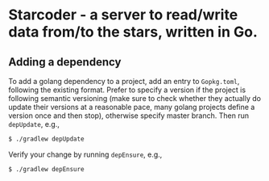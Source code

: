 # Starcoder - a server to read/write data from/to the stars, written in Go.

## Adding a dependency

To add a golang dependency to a project, add an entry to `Gopkg.toml`, following the existing format.
Prefer to specify a version if the project is following semantic versioning (make sure to check
whether they actually do update their versions at a reasonable pace, many golang projects define
a version once and then stop), otherwise specify master branch. Then run `depUpdate`, e.g.,

```bash
$ ./gradlew depUpdate
```

Verify your change by running `depEnsure`, e.g.,

```bash
$ ./gradlew depEnsure
```
